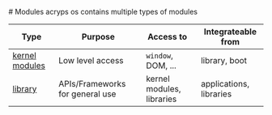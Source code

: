# Modules
acryps os contains multiple types of modules

| Type                                | Purpose                         | Access to                 | Integrateable from      |
|-------------------------------------|---------------------------------|---------------------------|-------------------------|
| [kernel modules](kernel-modules.md) | Low level access                | `window`, DOM, ...        | library, boot           |
| [library](libraries.md)             | APIs/Frameworks for general use | kernel modules, libraries | applications, libraries |